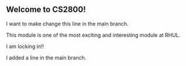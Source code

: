 ## Welcome to CS2800!

I want to make change this line in the main branch.

This module is one of the most exciting and interesting module at RHUL.

I am locking in!!

I added a line in the main branch.
